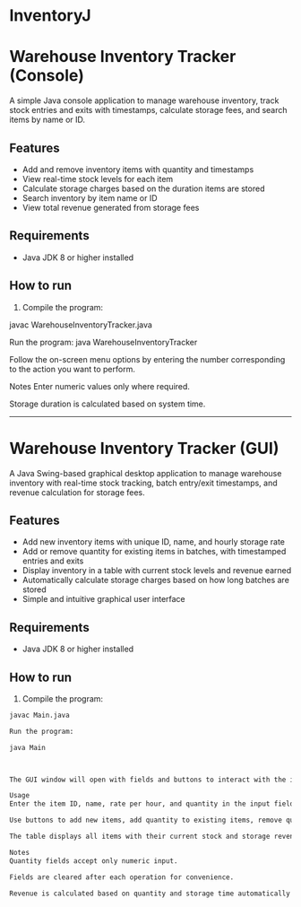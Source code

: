 # InventoryJ

# Warehouse Inventory Tracker (Console)

A simple Java console application to manage warehouse inventory, track stock entries and exits with timestamps, calculate storage fees, and search items by name or ID.

## Features

- Add and remove inventory items with quantity and timestamps
- View real-time stock levels for each item
- Calculate storage charges based on the duration items are stored
- Search inventory by item name or ID
- View total revenue generated from storage fees

## Requirements

- Java JDK 8 or higher installed

## How to run

1. Compile the program:

javac WarehouseInventoryTracker.java

Run the program:
java WarehouseInventoryTracker

Follow the on-screen menu options by entering the number corresponding to the action you want to perform.

Notes
Enter numeric values only where required.

Storage duration is calculated based on system time.




---


# Warehouse Inventory Tracker (GUI)

A Java Swing-based graphical desktop application to manage warehouse inventory with real-time stock tracking, batch entry/exit timestamps, and revenue calculation for storage fees.

## Features

- Add new inventory items with unique ID, name, and hourly storage rate
- Add or remove quantity for existing items in batches, with timestamped entries and exits
- Display inventory in a table with current stock levels and revenue earned
- Automatically calculate storage charges based on how long batches are stored
- Simple and intuitive graphical user interface

## Requirements

- Java JDK 8 or higher installed

## How to run

1. Compile the program:

```bash
javac Main.java

Run the program:

java Main



The GUI window will open with fields and buttons to interact with the inventory.

Usage
Enter the item ID, name, rate per hour, and quantity in the input fields.

Use buttons to add new items, add quantity to existing items, remove quantity, or refresh the table.

The table displays all items with their current stock and storage revenue.

Notes
Quantity fields accept only numeric input.

Fields are cleared after each operation for convenience.

Revenue is calculated based on quantity and storage time automatically.


